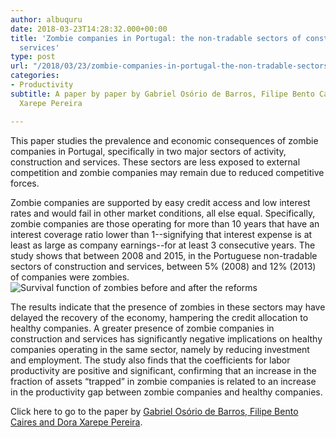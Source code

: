 ```yaml
---
author: albuquru
date: 2018-03-23T14:28:32.000+00:00
title: 'Zombie companies in Portugal: the non-tradable sectors of construction and
  services'
type: post
url: "/2018/03/23/zombie-companies-in-portugal-the-non-tradable-sectors-of-construction-and-services/"
categories:
- Productivity
subtitle: A paper by paper by Gabriel Osório de Barros, Filipe Bento Caires and Dora
  Xarepe Pereira

---
```

This paper studies the prevalence and economic consequences of zombie companies in Portugal, specifically in two major sectors of activity, construction and services. These sectors are less exposed to external competition and zombie companies may remain due to reduced competitive forces.

Zombie companies are supported by easy credit access and low interest rates and would fail in other market conditions, all else equal. Specifically, zombie companies are those operating for more than 10 years that have an interest coverage ratio lower than 1--signifying that interest expense is at least as large as company earnings--for at least 3 consecutive years. The study shows that between 2008 and 2015, in the Portuguese non-tradable sectors of construction and services, between 5% (2008) and 12% (2013) of companies were zombies.![](/v1656016222/research_report/Screen_Shot_2022-06-23_at_9.30.00_PM_evxmua.png "Survival function of zombies before and after the reforms")

The results indicate that the presence of zombies in these sectors may have delayed the recovery of the economy, hampering the credit allocation to healthy companies. A greater presence of zombie companies in construction and services has significantly negative implications on healthy companies operating in the same sector, namely by reducing investment and employment. The study also finds that the coefficients for labor productivity are positive and significant, confirming that an increase in the fraction of assets “trapped” in zombie companies is related to an increase in the productivity gap between zombie companies and healthy companies.

Click here to go to the paper by [Gabriel Osório de Barros, Filipe Bento Caires and Dora Xarepe Pereira](http://www.gee.gov.pt?cr=33203).